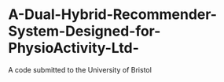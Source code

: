 # A-Dual-Hybrid-Recommender-System-Designed-for-PhysioActivity-Ltd-
A code submitted to the University of Bristol 
